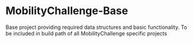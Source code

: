MobilityChallenge-Base
======================

Base project providing required data structures and basic functionality. To be included in build path of all MobilityChallenge specific projects
